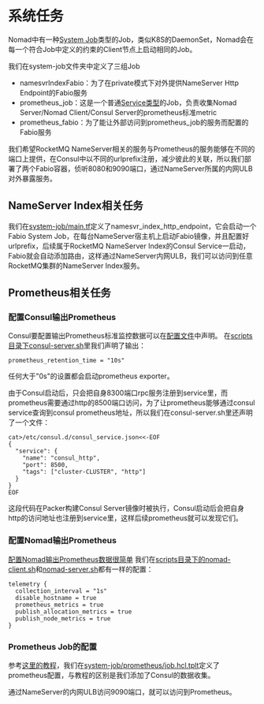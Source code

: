 # 系统任务

Nomad中有一种[System Job](https://www.nomadproject.io/docs/schedulers.html#system)类型的Job，类似K8S的DaemonSet，Nomad会在每一个符合Job中定义的约束的Client节点上启动相同的Job。

我们在system-job文件夹中定义了三组Job
* namesvrIndexFabio：为了在private模式下对外提供NameServer Http Endpoint的Fabio服务
* prometheus_job：这是一个普通[Service类型](https://www.nomadproject.io/docs/schedulers.html#service)的Job，负责收集Nomad Server/Nomad Client/Consul Server的prometheus标准metric
* prometheus_fabio：为了能让外部访问到prometheus_job的服务而配置的Fabio服务

我们希望RocketMQ NameServer相关的服务与Prometheus的服务能够在不同的端口上提供，在Consul中以不同的urlprefix注册，减少彼此的关联，所以我们部署了两个Fabio容器，侦听8080和9090端口，通过NameServer所属的内网ULB对外暴露服务。

## NameServer Index相关任务

我们在[system-job/main.tf](main.tf#L6)定义了namesvr_index_http_endpoint，它会启动一个Fabio System Job，在每台NameServer宿主机上启动Fabio镜像，并且配置好urlprefix，后续属于RocketMQ NameServer Index的Consul Service一启动，Fabio就会自动添加路由，这样通过NameServer内网ULB，我们可以访问到任意RocketMQ集群的NameServer Index服务。

## Prometheus相关任务

### 配置Consul输出Prometheus

Consul要配置输出Prometheus标准监控数据可以在[配置文件](https://www.consul.io/docs/agent/options.html#telemetry-prometheus_retention_time)中声明。
在[scripts目录下consul-server.sh](../scripts/consul-server.sh#L17)里我们声明了输出：
```text
prometheus_retention_time = "10s"
```
任何大于"0s"的设置都会启动prometheus exporter。

由于Consul启动后，只会把自身8300端口rpc服务注册到service里，而prometheus需要通过http的8500端口访问，为了让prometheus能够通过consul service查询到consul prometheus地址，所以我们在consul-server.sh里还声明了一个文件：
```text
cat>/etc/consul.d/consul_service.json<<-EOF
{
  "service": {
    "name": "consul_http",
    "port": 8500,
    "tags": ["cluster-CLUSTER", "http"]
  }
}
EOF
```
这段代码在Packer构建Consul Server镜像时被执行，Consul启动后会把自身http的访问地址也注册到service里，这样后续prometheus就可以发现它们。

### 配置Nomad输出Prometheus

[配置Nomad输出Prometheus数据很简单](https://www.nomadproject.io/guides/operations/monitoring-and-alerting/prometheus-metrics.html#step-1-enable-telemetry-on-nomad-servers-and-clients)
我们在[scripts目录下的nomad-client.sh](../scripts/nomad-client.sh#21)和[nomad-server.sh](../scripts/nomad-server.sh#17)都有一样的配置：
```text
telemetry {
  collection_interval = "1s"
  disable_hostname = true
  prometheus_metrics = true
  publish_allocation_metrics = true
  publish_node_metrics = true
}
```

### Prometheus Job的配置

参考[这里的教程](https://www.nomadproject.io/guides/operations/monitoring-and-alerting/prometheus-metrics.html#step-4-create-a-job-for-prometheus)，我们在[system-job/prometheus/job.hcl.tplt](prometheus/job.hcl.tplt#18)定义了prometheus配置，与教程的区别是我们添加了Consul的数据收集。

通过NameServer的内网ULB访问9090端口，就可以访问到Prometheus。
